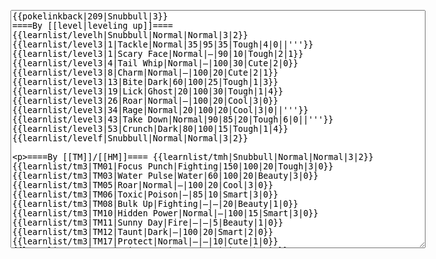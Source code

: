</p><textarea readonly="" accesskey="," id="wpTextbox1" cols="80" rows="25" style="" class="mw-editfont-monospace" lang="en" dir="ltr" name="wpTextbox1">{{pokelinkback|209|Snubbull|3}}
====By [[level|leveling up]]====
{{learnlist/levelh|Snubbull|Normal|Normal|3|2}}
{{learnlist/level3|1|Tackle|Normal|35|95|35|Tough|4|0||'''}}
{{learnlist/level3|1|Scary Face|Normal|—|90|10|Tough|2|1}}
{{learnlist/level3|4|Tail Whip|Normal|—|100|30|Cute|2|0}}
{{learnlist/level3|8|Charm|Normal|—|100|20|Cute|2|1}}
{{learnlist/level3|13|Bite|Dark|60|100|25|Tough|1|3}}
{{learnlist/level3|19|Lick|Ghost|20|100|30|Tough|1|4}}
{{learnlist/level3|26|Roar|Normal|—|100|20|Cool|3|0}}
{{learnlist/level3|34|Rage|Normal|20|100|20|Cool|3|0||'''}}
{{learnlist/level3|43|Take Down|Normal|90|85|20|Tough|6|0||'''}}
{{learnlist/level3|53|Crunch|Dark|80|100|15|Tough|1|4}}
{{learnlist/levelf|Snubbull|Normal|Normal|3|2}}

====By [[TM]]/[[HM]]====
{{learnlist/tmh|Snubbull|Normal|Normal|3|2}}
{{learnlist/tm3|TM01|Focus Punch|Fighting|150|100|20|Tough|3|0}}
{{learnlist/tm3|TM03|Water Pulse|Water|60|100|20|Beauty|3|0}}
{{learnlist/tm3|TM05|Roar|Normal|—|100|20|Cool|3|0}}
{{learnlist/tm3|TM06|Toxic|Poison|—|85|10|Smart|3|0}}
{{learnlist/tm3|TM08|Bulk Up|Fighting|—|—|20|Beauty|1|0}}
{{learnlist/tm3|TM10|Hidden Power|Normal|—|100|15|Smart|3|0}}
{{learnlist/tm3|TM11|Sunny Day|Fire|—|—|5|Beauty|1|0}}
{{learnlist/tm3|TM12|Taunt|Dark|—|100|20|Smart|2|0}}
{{learnlist/tm3|TM17|Protect|Normal|—|—|10|Cute|1|0}}
{{learnlist/tm3|TM18|Rain Dance|Water|—|—|5|Tough|1|0}}
{{learnlist/tm3|TM21|Frustration|Normal|—|100|20|Cute|1|0||'''}}
{{learnlist/tm3|TM22|SolarBeam|Grass|120|100|10|Cool|4|0}}
{{learnlist/tm3|TM24|Thunderbolt|Electric|95|100|15|Cool|4|0}}
{{learnlist/tm3|TM25|Thunder|Electric|120|70|10|Cool|2|2}}
{{learnlist/tm3|TM26|Earthquake|Ground|100|100|10|Tough|1|3}}
{{learnlist/tm3|TM27|Return|Normal|—|100|20|Cute|1|0||'''}}
{{learnlist/tm3|TM28|Dig|Ground|60|100|10|Smart|1|0}}
{{learnlist/tm3|TM30|Shadow Ball|Ghost|80|100|15|Smart|3|0}}
{{learnlist/tm3|TM31|Brick Break|Fighting|75|100|15|Cool|1|4}}
{{learnlist/tm3|TM32|Double Team|Normal|—|—|15|Cool|2|0}}
{{learnlist/tm3|TM34|Shock Wave|Electric|60|—|20|Cool|2|0}}
{{learnlist/tm3|TM35|Flamethrower|Fire|95|100|15|Beauty|4|0}}
{{learnlist/tm3|TM36|Sludge Bomb|Poison|90|100|10|Tough|2|1}}
{{learnlist/tm3|TM38|Fire Blast|Fire|120|85|5|Beauty|4|0}}
{{learnlist/tm3|TM41|Torment|Dark|—|100|15|Tough|2|0}}
{{learnlist/tm3|TM42|Facade|Normal|70|100|20|Cute|2|0||'''}}
{{learnlist/tm3|TM43|Secret Power|Normal|70|100|20|Smart|1|0||'''}}
{{learnlist/tm3|TM44|Rest|Psychic|—|—|10|Cute|2|0}}
{{learnlist/tm3|TM45|Attract|Normal|—|100|15|Cute|2|0}}
{{learnlist/tm3|TM46|Thief|Dark|40|100|10|Tough|1|0}}
{{learnlist/tm3|TM50|Overheat|Fire|140|90|5|Beauty|6|0}}
{{learnlist/tm3|HM04|Strength|Normal|80|100|15|Tough|2|1||'''}}
{{learnlist/tm3|HM06|Rock Smash|Fighting|20|100|15|Tough|1|0}}
{{learnlist/tmf|Snubbull|Normal|Normal|3|2}}

====By {{pkmn|breeding}}====
{{learnlist/breedh|Snubbull|Normal|Normal|3|2}}
{{learnlist/breed3|{{MSP/3|203|Girafarig}}{{MSP/3|209|Snubbull}}{{MSP/3|210|Granbull}}{{MSP/3|228|Houndour}}{{MSP/3|229|Houndoom}}{{MSP/3|261|Poochyena}}&lt;br>{{MSP/3|262|Mightyena}}{{MSP/3|303|Mawile}}{{MSP/3|336|Seviper}}{{MSP/3|361|Snorunt}}{{MSP/3|362|Glalie}}|Crunch|Dark|80|100|15|Tough|1|4}}
{{learnlist/breed3|{{MSP/3|052|Meowth}}{{MSP/3|053|Persian}}{{MSP/3|197|Umbreon}}{{MSP/3|215|Sneasel}}{{MSP/3|216|Teddiursa}}{{MSP/3|217|Ursaring}}&lt;br>{{MSP/3|228|Houndour}}{{MSP/3|229|Houndoom}}{{MSP/3|274|Nuzleaf}}{{MSP/3|275|Shiftry}}{{MSP/3|287|Slakoth}}{{MSP/3|288|Vigoroth}}&lt;br>{{MSP/3|289|Slaking}}{{MSP/3|300|Skitty}}{{MSP/3|301|Delcatty}}{{MSP/3|303|Mawile}}{{MSP/3|327|Spinda}}{{MSP/3|352|Kecleon}}|Faint Attack|Dark|60|—|20|Smart|2|0}}
{{learnlist/breed3|{{MSP/3|300|Skitty}}{{MSP/3|301|Delcatty}}|Heal Bell|Normal|—|—|5|Beauty|2|0}}
{{learnlist/breed3|{{MSP/3|035|Clefairy}}{{MSP/3|036|Clefable}}{{MSP/3|176|Togetic}}|Metronome|Normal|—|—|10|Cute|3|0}}
{{learnlist/breed3|{{MSP/3|225|Delibird}}|Present|Normal|—|90|15|Cute|3|0||'''}}
{{learnlist/breed3|{{MSP/3|179|Mareep}}{{MSP/3|180|Flaaffy}}{{MSP/3|181|Ampharos}}{{MSP/3|187|Hoppip}}{{MSP/3|188|Skiploom}}{{MSP/3|189|Jumpluff}}|Reflect|Psychic|—|—|20|Smart|1|0|*}}
{{learnlist/breed3|{{MSP/3|327|Spinda}}|SmellingSalt|Normal|60|100|10|Smart|2|3|*|'''}}
{{learnlist/breed3|{{MSP/3|216|Teddiursa}}{{MSP/3|217|Ursaring}}{{MSP/3|325|Spoink}}{{MSP/3|326|Grumpig}}{{MSP/3|363|Spheal}}{{MSP/3|364|Sealeo}}&lt;br>{{MSP/3|365|Walrein}}|Snore|Normal|40|100|15|Cute|4|0}}
{{learnlist/breedf|Snubbull|Normal|Normal|3|2}}

====By [[Move Tutor|tutoring]]====
{{learnlist/tutorh|Snubbull|Normal|Normal|3|2}}
{{learnlist/tutor3|Body Slam|Normal|85|100|15|Tough|1|4||'''|yes|yes|yes}}
{{learnlist/tutor3|Counter|Fighting|—|100|20|Tough|2|0|||yes|yes|no}}
{{learnlist/tutor3|Defense Curl|Normal|—|—|40|Cute|2|0|||no|yes|no}}
{{learnlist/tutor3|Double-Edge|Normal|120|100|15|Tough|6|0||'''|yes|yes|yes}}
{{learnlist/tutor3|DynamicPunch|Fighting|100|50|5|Cool|2|1|||no|yes|no}}
{{learnlist/tutor3|Endure|Normal|—|—|10|Tough|2|0|||no|yes|no}}
{{learnlist/tutor3|Fire Punch|Fire|75|100|15|Beauty|4|0|||no|yes|no}}
{{learnlist/tutor3|Ice Punch|Ice|75|100|15|Beauty|4|0|||no|yes|no}}
{{learnlist/tutor3|Mega Kick|Normal|120|75|5|Cool|4|0||'''|yes|yes|no}}
{{learnlist/tutor3|Mega Punch|Normal|80|85|20|Tough|4|0||'''|yes|yes|no}}
{{learnlist/tutor3|Metronome|Normal|—|—|10|Cute|3|0|||yes|yes|no}}
{{learnlist/tutor3|Mimic|Normal|—|—|10|Cute|1|0|||yes|yes|yes}}
{{learnlist/tutor3|Mud-Slap|Ground|20|100|10|Cute|2|1|||no|yes|no}}
{{learnlist/tutor3|Seismic Toss|Fighting|—|100|20|Tough|2|1|||yes|yes|yes}}
{{learnlist/tutor3|Sleep Talk|Normal|—|—|10|Cute|3|0|||no|yes|no}}
{{learnlist/tutor3|Snore|Normal|40|100|15|Cute|4|0||'''|no|yes|no}}
{{learnlist/tutor3|Substitute|Normal|—|—|10|Smart|2|0|||yes|yes|yes}}
{{learnlist/tutor3|Swagger|Normal|—|90|15|Cute|2|0|||no|yes|yes}}
{{learnlist/tutor3|ThunderPunch|Electric|75|100|15|Cool|4|0|||no|yes|no}}
{{learnlist/tutor3|Thunder Wave|Electric|—|100|20|Cool|2|1|||yes|yes|yes}}
{{learnlist/tutorf|Snubbull|Normal|Normal|3|2}}

[[fr:Snubbull/Génération 3]]
[[it:Snubbull/Mosse apprese in terza generazione]]
[[ja:ブルー/第六世代以前のおぼえるわざ]]
[[zh:布鲁/第三世代招式表]]
